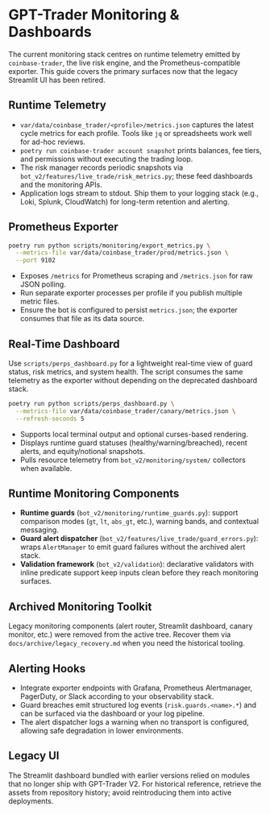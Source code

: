# GPT-Trader Monitoring & Dashboards

The current monitoring stack centres on runtime telemetry emitted by
`coinbase-trader`, the live risk engine, and the Prometheus-compatible exporter. This
guide covers the primary surfaces now that the legacy Streamlit UI has been
retired.

## Runtime Telemetry

- `var/data/coinbase_trader/<profile>/metrics.json` captures the latest cycle metrics
  for each profile. Tools like `jq` or spreadsheets work well for ad-hoc
  reviews.
- `poetry run coinbase-trader account snapshot` prints balances, fee tiers, and
  permissions without executing the trading loop.
- The risk manager records periodic snapshots via
  `bot_v2/features/live_trade/risk_metrics.py`; these feed dashboards and the
  monitoring APIs.
- Application logs stream to stdout. Ship them to your logging stack (e.g.,
  Loki, Splunk, CloudWatch) for long-term retention and alerting.

## Prometheus Exporter

```bash
poetry run python scripts/monitoring/export_metrics.py \
  --metrics-file var/data/coinbase_trader/prod/metrics.json \
  --port 9102
```

- Exposes `/metrics` for Prometheus scraping and `/metrics.json` for raw JSON
  polling.
- Run separate exporter processes per profile if you publish multiple metric
  files.
- Ensure the bot is configured to persist `metrics.json`; the exporter consumes
  that file as its data source.

## Real-Time Dashboard

Use `scripts/perps_dashboard.py` for a lightweight real-time view of guard
status, risk metrics, and system health. The script consumes the same telemetry
as the exporter without depending on the deprecated dashboard stack.

```bash
poetry run python scripts/perps_dashboard.py \
  --metrics-file var/data/coinbase_trader/canary/metrics.json \
  --refresh-seconds 5
```

- Supports local terminal output and optional curses-based rendering.
- Displays runtime guard statuses (healthy/warning/breached), recent alerts, and
  equity/notional snapshots.
- Pulls resource telemetry from `bot_v2/monitoring/system/` collectors when
  available.

## Runtime Monitoring Components

- **Runtime guards** (`bot_v2/monitoring/runtime_guards.py`): support comparison
  modes (`gt`, `lt`, `abs_gt`, etc.), warning bands, and contextual messaging.
- **Guard alert dispatcher** (`bot_v2/features/live_trade/guard_errors.py`):
  wraps `AlertManager` to emit guard failures without the archived alert stack.
- **Validation framework** (`bot_v2/validation`): declarative validators with
  inline predicate support keep inputs clean before they reach monitoring
  surfaces.

## Archived Monitoring Toolkit

Legacy monitoring components (alert router, Streamlit dashboard, canary
monitor, etc.) were removed from the active tree. Recover them via
`docs/archive/legacy_recovery.md` when you need the historical tooling.

## Alerting Hooks

- Integrate exporter endpoints with Grafana, Prometheus Alertmanager, PagerDuty,
  or Slack according to your observability stack.
- Guard breaches emit structured log events (`risk.guards.<name>.*`) and can be
  surfaced via the dashboard or your log pipeline.
- The alert dispatcher logs a warning when no transport is configured, allowing
  safe degradation in lower environments.

## Legacy UI

The Streamlit dashboard bundled with earlier versions relied on modules that no
longer ship with GPT-Trader V2. For historical reference, retrieve the assets
from repository history; avoid reintroducing them into active deployments.
